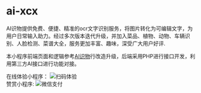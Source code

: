 # ai-xcx
AI识物提供免费、便捷、精准的ocr文字识别服务，将图片转化为可编辑文字，为用户日常输入助力。经过多次版本迭代升级，并加入菜品、植物、动物、车辆识别、人脸检测、菜谱大全，服务更加丰富、趣味，深受广大用户好评.<br>

本小程序前端页面和逻辑参考[AI识物](https://github.com/lrqnew/AI-General-things)行改造升级，后端采用PHP进行接口开发，利用第三方AI接口进行功能对接。<br>

在线体验小程序：
![扫码体验](https://github.com/brisk21/ai-xcx/tree/master/pages/images/xcx.jpg)
<br>
赞赏小程序:
![微信支付](https://github.com/brisk21/ai-xcx/tree/master/pages/images/wx.jpg)<br>

